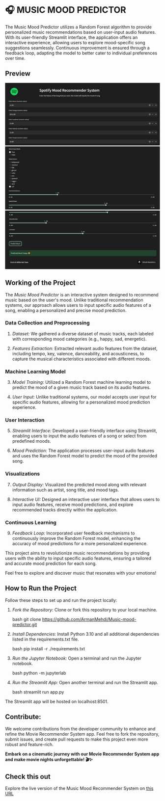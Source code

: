 # 🎧 MUSIC MOOD PREDICTOR

The Music Mood Predictor utilizes a Random Forest algorithm to provide personalized music recommendations based on user-input audio features. With its user-friendly Streamlit interface, the application offers an interactive experience, allowing users to explore mood-specific song suggestions seamlessly. Continuous improvement is ensured through a feedback loop, adapting the model to better cater to individual preferences over time.

## Preview

![Image 1](image1.jpg)
![Image 2](image2.jpg)
![Image 3](image3.jpg)


## Working of the Project

The *Music Mood Predictor* is an interactive system designed to recommend music based on the user's mood. Unlike traditional recommendation systems, our approach allows users to input specific audio features of a song, enabling a personalized and precise mood prediction.

### Data Collection and Preprocessing

1. *Dataset:* We gathered a diverse dataset of music tracks, each labeled with corresponding mood categories (e.g., happy, sad, energetic).

2. *Features Extraction:* Extracted relevant audio features from the dataset, including tempo, key, valence, danceability, and acousticness, to capture the musical characteristics associated with different moods.

### Machine Learning Model

3. *Model Training:* Utilized a Random Forest machine learning model to predict the mood of a given music track based on its audio features.

4. *User Input:* Unlike traditional systems, our model accepts user input for specific audio features, allowing for a personalized mood prediction experience.

### User Interaction

5. *Streamlit Interface:* Developed a user-friendly interface using Streamlit, enabling users to input the audio features of a song or select from predefined moods.

6. *Mood Prediction:* The application processes user-input audio features and uses the Random Forest model to predict the mood of the provided song.

### Visualizations

7. *Output Display:* Visualized the predicted mood along with relevant information such as artist, song title, and mood tags.

8. *Interactive UI:* Designed an interactive user interface that allows users to input audio features, receive mood predictions, and explore recommended tracks directly within the application.

### Continuous Learning

9. *Feedback Loop:* Incorporated user feedback mechanisms to continuously improve the Random Forest model, enhancing the accuracy of mood predictions for a more personalized experience.

This project aims to revolutionize music recommendations by providing users with the ability to input specific audio features, ensuring a tailored and accurate mood prediction for each song.

Feel free to explore and discover music that resonates with your emotions!


## How to Run the Project

Follow these steps to set up and run the project locally:

1. *Fork the Repository:*
   Clone or fork this repository to your local machine.

    bash
    git clone https://github.com/ArmanMehdi/Music-mood-predictor.git 
    

2. *Install Dependencies:*
   Install Python 3.10 and all additional dependencies listed in the requirements.txt file.

    bash
    pip install -r ./requirements.txt
    

3. *Run the Jupyter Notebook:*
   Open a terminal and run the Jupyter notebook.

    bash
    python -m jupyterlab
    

4. *Run the Streamlit App:*
   Open another terminal and run the Streamlit app.

    bash
    streamlit run app.py
    
  The Streamlit app will be hosted on localhost:8501.


## Contribute:

We welcome contributions from the developer community to enhance and refine the Movie Recommender System app. Feel free to fork the repository, submit issues, and create pull requests to make this project even more robust and feature-rich.

<b>Embark on a cinematic journey with our Movie Recommender System app and make movie nights unforgettable! 🎬✨</b>

## Check this out

Explore the live version of the Music Mood Recommender System on [this URL](https://spotifysystem.azurewebsites.net/)
